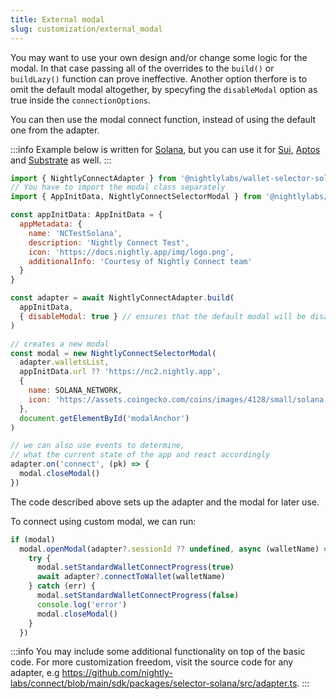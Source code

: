 ```yaml
---
title: External modal
slug: customization/external_modal
---
```


You may want to use your own design and/or change some logic for the modal. In that case passing all of the overrides to the `build()` or `buildLazy()` function can prove ineffective. Another option therfore is to omit the default modal altogether, by specyfing the `disableModal` option as true inside the `connectionOptions`.

You can then use the modal connect function, instead of using the default one from the adapter.

:::info
Example below is written for [Solana](../../solana/solana/start), but you can use it for [Sui](../../sui/sui/start), [Aptos](../../aptos/aptos/start) and [Substrate](../../substrate/substrate/start) as well.
:::

```js
import { NightlyConnectAdapter } from '@nightlylabs/wallet-selector-solana'
// You have to import the modal class separately
import { AppInitData, NightlyConnectSelectorModal } from '@nightlylabs/wallet-selector-base'

const appInitData: AppInitData = {
  appMetadata: {
    name: 'NCTestSolana',
    description: 'Nightly Connect Test',
    icon: 'https://docs.nightly.app/img/logo.png',
    additionalInfo: 'Courtesy of Nightly Connect team'
  }
}

const adapter = await NightlyConnectAdapter.build(
  appInitData,
  { disableModal: true } // ensures that the default modal will be disabled
)

// creates a new modal
const modal = new NightlyConnectSelectorModal(
  adapter.walletsList,
  appInitData.url ?? 'https://nc2.nightly.app',
  {
    name: SOLANA_NETWORK,
    icon: 'https://assets.coingecko.com/coins/images/4128/small/solana.png'
  },
  document.getElementById('modalAnchor')
)

// we can also use events to determine,
// what the current state of the app and react accordingly
adapter.on('connect', (pk) => {
  modal.closeModal()
})
```

The code described above sets up the adapter and the modal for later use.

To connect using custom modal, we can run:

```js
if (modal)
  modal.openModal(adapter?.sessionId ?? undefined, async (walletName) => {
    try {
      modal.setStandardWalletConnectProgress(true)
      await adapter?.connectToWallet(walletName)
    } catch (err) {
      modal.setStandardWalletConnectProgress(false)
      console.log('error')
      modal.closeModal()
    }
  })
```

:::info
You may include some additional functionality on top of the basic code. For more customization freedom, visit the source code for any adapter, e.g https://github.com/nightly-labs/connect/blob/main/sdk/packages/selector-solana/src/adapter.ts.
:::
